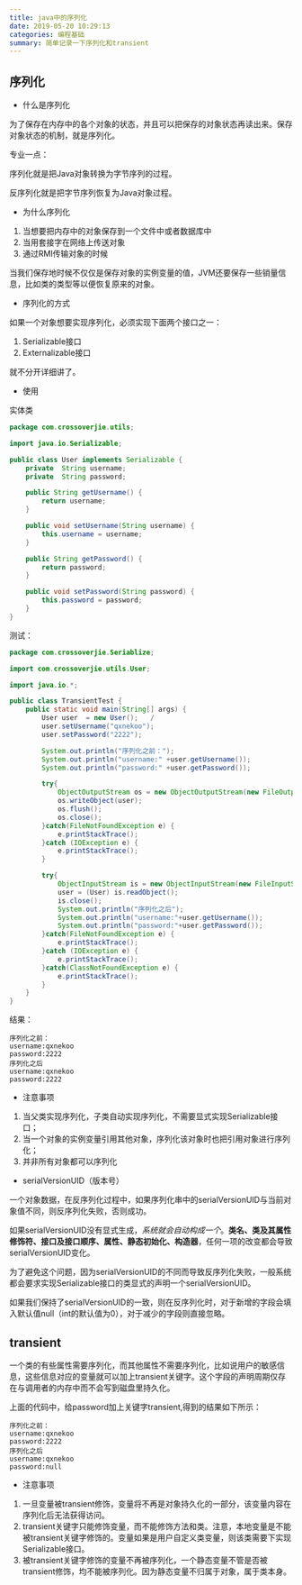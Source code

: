 ```yaml
---
title: java中的序列化
date: 2019-05-20 10:29:13
categories: 编程基础
summary: 简单记录一下序列化和transient
---
```


## 序列化

* 什么是序列化

为了保存在内存中的各个对象的状态，并且可以把保存的对象状态再读出来。保存对象状态的机制，就是序列化。

专业一点： 

序列化就是把Java对象转换为字节序列的过程。

反序列化就是把字节序列恢复为Java对象过程。

* 为什么序列化

1. 当想要把内存中的对象保存到一个文件中或者数据库中
2. 当用套接字在网络上传送对象
3. 通过RMI传输对象的时候

当我们保存地时候不仅仅是保存对象的实例变量的值，JVM还要保存一些销量信息，比如类的类型等以便恢复原来的对象。

* 序列化的方式

如果一个对象想要实现序列化，必须实现下面两个接口之一：

1. Serializable接口
2. Externalizable接口

就不分开详细讲了。

* 使用

实体类

```java
package com.crossoverjie.utils;

import java.io.Serializable;

public class User implements Serializable {
    private  String username;
    private  String password;

    public String getUsername() {
        return username;
    }

    public void setUsername(String username) {
        this.username = username;
    }

    public String getPassword() {
        return password;
    }

    public void setPassword(String password) {
        this.password = password;
    }
}
```

测试：

```java
package com.crossoverjie.Seriablize;

import com.crossoverjie.utils.User;

import java.io.*;

public class TransientTest {
    public static void main(String[] args) {
        User user  = new User();   /
        user.setUsername("qxnekoo");
        user.setPassword("2222");

        System.out.println("序列化之前：");
        System.out.println("username:" +user.getUsername());
        System.out.println("password:" +user.getPassword());

        try{
            ObjectOutputStream os = new ObjectOutputStream(new FileOutputStream("C:/user.txt"));
            os.writeObject(user);
            os.flush();
            os.close();
        }catch(FileNotFoundException e) {
            e.printStackTrace();
        }catch (IOException e) {
            e.printStackTrace();
        }

        try{
            ObjectInputStream is = new ObjectInputStream(new FileInputStream("C:/user.txt"));
            user = (User) is.readObject();
            is.close();
            System.out.println("序列化之后");
            System.out.println("username:"+user.getUsername());
            System.out.println("password:"+user.getPassword());
        }catch(FileNotFoundException e) {
            e.printStackTrace();
        }catch (IOException e) {
            e.printStackTrace();
        }catch(ClassNotFoundException e) {
            e.printStackTrace();
        }
    }
}
```

结果：

```
序列化之前：
username:qxnekoo
password:2222
序列化之后
username:qxnekoo
password:2222
```

* 注意事项

1. 当父类实现序列化，子类自动实现序列化，不需要显式实现Serializable接口；
2. 当一个对象的实例变量引用其他对象，序列化该对象时也把引用对象进行序列化；
3. 并非所有对象都可以序列化

* serialVersionUID（版本号）

一个对象数据，在反序列化过程中，如果序列化串中的serialVersionUID与当前对象值不同，则反序列化失败，否则成功。

如果serialVersionUID没有显式生成，*系统就会自动构成一个*。**类名、类及其属性修饰符、接口及接口顺序、属性、静态初始化、构造器**，任何一项的改变都会导致serialVersionUID变化。

为了避免这个问题，因为serialVersionUID的不同而导致反序列化失败，一般系统都会要求实现Serializable接口的类显式的声明一个serialVersionUID。

如果我们保持了serialVersionUID的一致，则在反序列化时，对于新增的字段会填入默认值null（int的默认值为0），对于减少的字段则直接忽略。



## transient

一个类的有些属性需要序列化，而其他属性不需要序列化，比如说用户的敏感信息，这些信息对应的变量就可以加上transient关键字。这个字段的声明周期仅存在与调用者的内存中而不会写到磁盘里持久化。

上面的代码中，给password加上关键字transient,得到的结果如下所示：

```
序列化之前：
username:qxnekoo
password:2222
序列化之后
username:qxnekoo
password:null
```

* 注意事项

1. 一旦变量被transient修饰，变量将不再是对象持久化的一部分，该变量内容在序列化后无法获得访问。
2. transient关键字只能修饰变量，而不能修饰方法和类。注意，本地变量是不能被transient关键字修饰的。变量如果是用户自定义类变量，则该类需要下实现Serializable接口。
3. 被transient关键字修饰的变量不再被序列化，一个静态变量不管是否被transient修饰，均不能被序列化。因为静态变量不归属于对象，属于类本身。

